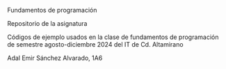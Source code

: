 Fundamentos de programación

Repositorio de la asignatura

Códigos de ejemplo usados en la clase de fundamentos de programación de semestre agosto-diciembre 2024 del IT de Cd. Altamirano

Adal Emir Sánchez Alvarado, 1A6
